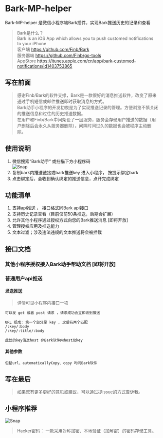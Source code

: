 # Bark-MP-helper
Bark-MP-helper 是微信小程序端Bark插件，实现Bark推送历史的记录和查看
> Bark是什么？<br>
> Bark is an iOS App which allows you to push customed notifications to your iPhone <br>
> 客户端 <https://github.com/Finb/Bark> <br>
> 服务器端 <https://github.com/Finb/go-tools> <br>
> AppStore <https://itunes.apple.com/cn/app/bark-customed-notifications/id1403753865> <br>
## 写在前面
> 感谢Finb/Bark的软件支撑，Bark是一款很好的消息推送软件，改变了原来通过手机短信或邮件推送即时获取消息的方式。<br>
> Bark助手小程序的开发初衷是为了实现推送记录的管理。方便浏览不慎关闭的推送信息和过往的历史推送数据。<br>
> 在用户和Finb/Bark中间架设了一层服务，服务会存储用户推送的数据（用户删除后会永久从服务器删除），间隔时间过久的数据也会被程序主动删除。<br>
## 使用说明
1. 微信搜索“Bark助手” 或扫描下方小程序码<br>
![Snap](https://github.com/wahao/Bark-MP-helper/blob/master/images/gh_38cb1ca0be75_344.jpg)<br>
2. 复制bark内推送链接或bark推送key 进入小程序， 按提示绑定bark<br>
3. 点击绑定后，会收到确认绑定的推送信息，点开完成绑定
## 功能清单
1. 支持api推送 ， 接口格式同Bark api接口<br>
2. 支持历史记录查看（目前仅前50条推送，后期会扩展）<br>
3. 允许其他小程序通过授权方式向您的Bark推送消息 [即将开放]<br>
4. 管理授权应用及推送能力<br>
5. 文本过滤；涉及违法违规的文本推送将会被拦截<br>
## 接口文档
### 其他小程序授权接入Bark助手帮助文档 [即将开放]
### 普通用户api推送
#### 发送推送
> 详情可见小程序内接口一项
```
可以发 get 或者 post 请求 ，请求成功会立即收到推送 

URL 组成: 第一个部分是 key , 之后有两个匹配 
/:key/:body 
/:key/:title/:body 

此处的key值及host 非Bark软件内host及key
```
#### 其他参数
```
包括url、automaticallyCopy、copy 均同Bark软件
```
## 写在最后
> 如果您有更多更好的意见或建议，可以通过提issue的方式告诉我。
## 小程序推荐
![Snap](https://github.com/wahao/Bark-MP-helper/blob/master/images/gh_72a49c29672c_344.jpg)<br>
> Hacker密码： 一款采用对称加密、本地验证（加解密）的密码存储工具。

